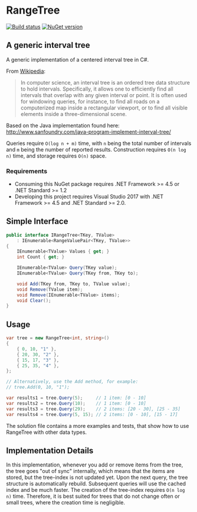 # RangeTree #

[![Build status](https://ci.appveyor.com/api/projects/status/dlxg91hh1qrrfsex?svg=true)](https://ci.appveyor.com/project/apacha/rangetree)
[![NuGet version](https://img.shields.io/nuget/v/RangeTree.svg?style=flat-square)](https://www.nuget.org/packages/RangeTree)

## A generic interval tree ##

A generic implementation of a centered interval tree in C#. 

From [Wikipedia](http://en.wikipedia.org/wiki/Interval_tree):
> In computer science, an interval tree is an ordered tree data structure to hold intervals. Specifically, it allows one to efficiently find all intervals that overlap with any given interval or point. It is often used for windowing queries, for instance, to find all roads on a computerized map inside a rectangular viewport, or to find all visible elements inside a three-dimensional scene.

Based on the Java implementation found here: http://www.sanfoundry.com/java-program-implement-interval-tree/

Queries require `O(log n + m)` time, with `n` being the total number of intervals and `m` being the number of reported results. Construction requires `O(n log n)` time, and storage requires `O(n)` space.

### Requirements ###
- Consuming this NuGet package requires .NET Framework >= 4.5 or .NET Standard >= 1.2
- Developing this project requires Visual Studio 2017 with .NET Framework >= 4.5 and .NET Standard >= 2.0.

## Simple Interface ###

```csharp
public interface IRangeTree<TKey, TValue> 
    : IEnumerable<RangeValuePair<TKey, TValue>>
{
    IEnumerable<TValue> Values { get; }
    int Count { get; }

    IEnumerable<TValue> Query(TKey value);
    IEnumerable<TValue> Query(TKey from, TKey to);

    void Add(TKey from, TKey to, TValue value);
    void Remove(TValue item);
    void Remove(IEnumerable<TValue> items);
    void Clear();
}
```
    
## Usage ###

```csharp
var tree = new RangeTree<int, string>()
{
    { 0, 10, "1" },
    { 20, 30, "2" },
    { 15, 17, "3" },
    { 25, 35, "4" },
};

// Alternatively, use the Add method, for example:
// tree.Add(0, 10, "1");

var results1 = tree.Query(5);     // 1 item: [0 - 10]
var results2 = tree.Query(10);    // 1 item: [0 - 10]
var results3 = tree.Query(29);    // 2 items: [20 - 30], [25 - 35]
var results4 = tree.Query(5, 15); // 2 items: [0 - 10], [15 - 17]
```
    
The solution file contains a more examples and tests, that show how to use RangeTree with other data types.
    
## Implementation Details ##

In this implementation, whenever you add or remove items from the tree, the tree goes "out of sync" internally, which means that the items are stored, but the tree-index is not updated yet. Upon the next query, the tree structure is automatically rebuild. Subsequent queries will use the cached index and be much faster. The creation of the tree-index requires `O(n log n)` time. Therefore, it is best suited for trees that do not change often or small trees, where the creation time is negligible.